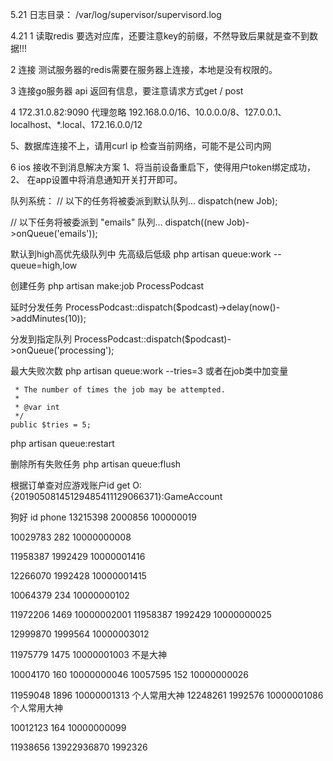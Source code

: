
5.21
日志目录：
/var/log/supervisor/supervisord.log

4.21
1 读取redis 要选对应库，还要注意key的前缀，不然导致后果就是查不到数据!!!

2 连接 测试服务器的redis需要在服务器上连接，本地是没有权限的。

3 连接go服务器 api 返回有信息，要注意请求方式get / post

4  172.31.0.82:9090 代理忽略 192.168.0.0/16、10.0.0.0/8、127.0.0.1、localhost、*.local、172.16.0.0/12


5、数据库连接不上，请用curl ip 检查当前网络，可能不是公司内网

6 ios 接收不到消息解决方案 1、将当前设备重启下，使得用户token绑定成功，  2、 在app设置中将消息通知开关打开即可。 

队列系统：
// 以下的任务将被委派到默认队列...
dispatch(new Job);

// 以下任务将被委派到 "emails" 队列...
dispatch((new Job)->onQueue('emails'));

默认到high高优先级队列中  先高级后低级
php artisan queue:work --queue=high,low 

创建任务
php artisan make:job ProcessPodcast

延时分发任务
 ProcessPodcast::dispatch($podcast)->delay(now()->addMinutes(10));

分发到指定队列 
 ProcessPodcast::dispatch($podcast)->onQueue('processing');

最大失败次数
 php artisan queue:work --tries=3
或者在job类中加变量

     * The number of times the job may be attempted.
     *
     * @var int
     */
    public $tries = 5;


php artisan queue:restart

删除所有失败任务
php artisan queue:flush


根据订单查对应游戏账户id
get O:{20190508145129485411129066371}:GameAccount



狗好 	 id 		phone
13215398  2000856  100000019

10029783  282  10000000008

11958387  1992429  10000001416

12266070  1992428  10000001415

10064379   234  10000000102

11972206	1469	10000002001
11958387	1992429   10000000025

 12999870   1999564  10000003012

 11975779   1475 10000001003  不是大神

10004170  160  10000000046
10057595 152  10000000026


 11959048  1896  10000001313 个人常用大神
 12248261  1992576   10000001086 个人常用大神

10012123  164  10000000099

11938656  13922936870  1992326
